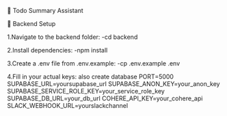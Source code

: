 📝 Todo Summary Assistant


🔧 Backend Setup

1.Navigate to the backend folder:
-cd backend

2.Install dependencies:
-npm install

3.Create a .env file from .env.example:
-cp .env.example .env

4.Fill in your actual keys: also create database
PORT=5000
SUPABASE_URL=yoursupabase_url
SUPABASE_ANON_KEY=your_anon_key
SUPABASE_SERVICE_ROLE_KEY=your_service_role_key
SUPABASE_DB_URL=your_db_url
COHERE_API_KEY=your_cohere_api
SLACK_WEBHOOK_URL=yourslackchannel
